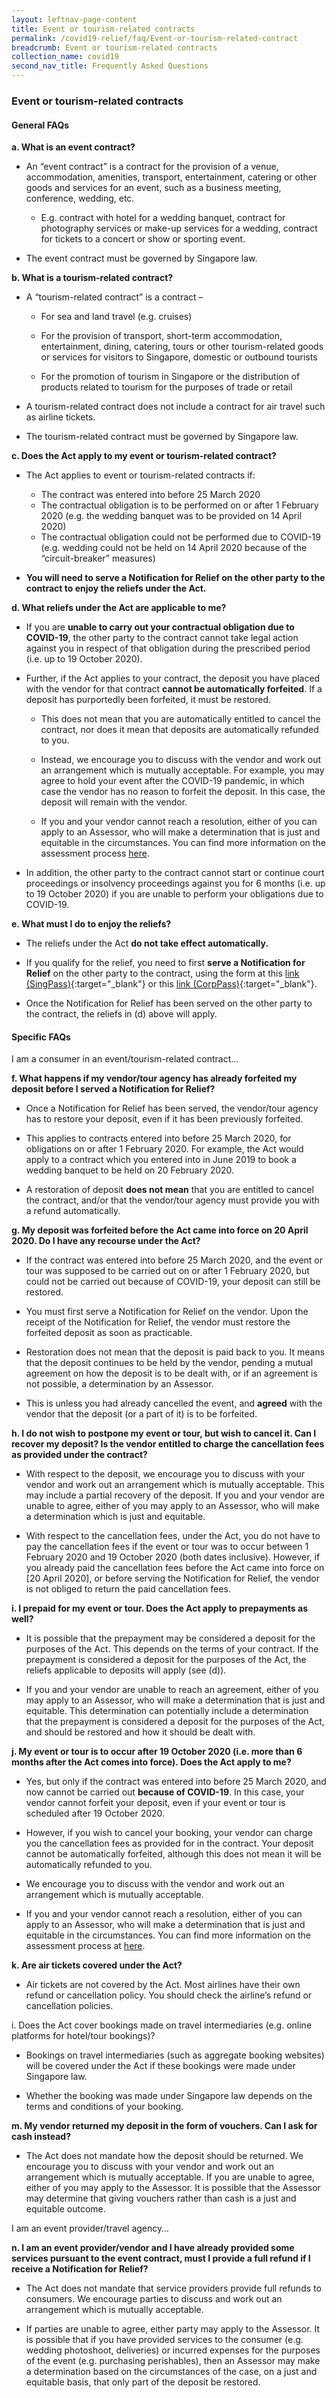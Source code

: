 ```yaml
---
layout: leftnav-page-content
title: Event or tourism-related contracts
permalink: /covid19-relief/faq/Event-or-tourism-related-contract
breadcrumb: Event or tourism-related contracts
collection_name: covid19
second_nav_title: Frequently Asked Questions
---
```

### Event or tourism-related contracts ###

#### General FAQs ####
**a. What is an event contract?**

* An “event contract” is a contract for the provision of a venue, accommodation, amenities, transport, entertainment, catering or other goods and services for an event, such as a business meeting, conference, wedding, etc. 

  * E.g. contract with hotel for a wedding banquet, contract for photography services or make-up services for a wedding, contract for tickets to a concert or show or sporting event.

* The event contract must be governed by Singapore law.

**b. What is a tourism-related contract?**

* A “tourism-related contract” is a contract –

  * For sea and land travel (e.g. cruises)

  * For the provision of transport, short-term accommodation, entertainment, dining, catering, tours or other tourism-related goods or services for visitors to Singapore, domestic or outbound tourists

  * For the promotion of tourism in Singapore or the distribution of products related to tourism for the purposes of trade or retail

* A tourism-related contract does not include a contract for air travel such as airline tickets. 

* The tourism-related contract must be governed by Singapore law. 

**c. Does the Act apply to my event or tourism-related contract?**

* The Act applies to event or tourism-related contracts if: 

  * The contract was entered into before 25 March 2020
  * The contractual obligation is to be performed on or after 1 February 2020 (e.g. the wedding banquet was to be provided on 14 April 2020) 
  * The contractual obligation could not be performed due to COVID-19 (e.g. wedding could not be held on 14 April 2020 because of the “circuit-breaker” measures)

* **You will need to serve a Notification for Relief on the other party to the contract to enjoy the reliefs under the Act.**

**d. What reliefs under the Act are applicable to me?**

* If you are **unable to carry out your contractual obligation due to COVID-19**, the other party to the contract cannot take legal action against you in respect of that obligation during the prescribed period (i.e. up to 19 October 2020).

* Further, if the Act applies to your contract, the deposit you have placed with the vendor for that contract **cannot be automatically forfeited**. If a deposit has purportedly been forfeited, it must be restored. 

  * This does not mean that you are automatically entitled to cancel the contract, nor does it mean that deposits are automatically refunded to you. 

  * Instead, we encourage you to discuss with the vendor and work out an arrangement which is mutually acceptable. For example, you may agree to hold your event after the COVID-19 pandemic, in which case the vendor has no reason to forfeit the deposit. In this case, the deposit will remain with the vendor.

  * If you and your vendor cannot reach a resolution, either of you can apply to an Assessor, who will make a determination that is just and equitable in the circumstances. You can find more information on the assessment process [here](/covid19-relief/application-for-assessor).

* In addition, the other party to the contract cannot start or continue court proceedings or insolvency proceedings against you for 6 months (i.e. up to 19 October 2020) if you are unable to perform your obligations due to COVID-19. 

**e. What must I do to enjoy the reliefs?**

* The reliefs under the Act **do not take effect automatically.**

* If you qualify for the relief, you need to first **serve a Notification for Relief** on the other party to the contract, using the form at this [link (SingPass)](https://go.gov.sg/notification-for-relief-singpass){:target="_blank"} or this [link (CorpPass)](https://go.gov.sg/notification-for-relief-corppass){:target="_blank"}.

* Once the Notification for Relief has been served on the other party to the contract, the reliefs in (d) above will apply.

#### Specific FAQs ####
I am a consumer in an event/tourism-related contract…

**f. What happens if my vendor/tour agency has already forfeited my deposit before I served a Notification for Relief?**

* Once a Notification for Relief has been served, the vendor/tour agency has to restore your deposit, even if it has been previously forfeited.

* This applies to contracts entered into before 25 March 2020, for obligations on or after 1 February 2020.  For example, the Act would apply to a contract which you entered into in June 2019 to book a wedding banquet to be held on 20 February 2020. 

* A restoration of deposit **does not mean** that you are entitled to cancel the contract, and/or that the vendor/tour agency must provide you with a refund automatically. 

**g. My deposit was forfeited before the Act came into force on 20 April 2020. Do I have any recourse under the Act?**

* If the contract was entered into before 25 March 2020, and the event or tour was supposed to be carried out on or after 1 February 2020, but could not be carried out because of COVID-19, your deposit can still be restored. 

* You must first serve a Notification for Relief on the vendor. Upon the receipt of the Notification for Relief, the vendor must restore the forfeited deposit as soon as practicable. 

* Restoration does not mean that the deposit is paid back to you.  It means that the deposit continues to be held by the vendor, pending a mutual agreement on how the deposit is to be dealt with, or if an agreement is not possible, a determination by an Assessor.

* This is unless you had already cancelled the event, and **agreed** with the vendor that the deposit (or a part of it) is to be forfeited. 

**h. I do not wish to postpone my event or tour, but wish to cancel it. Can I recover my deposit? Is the vendor entitled to charge the cancellation fees as provided under the contract?**

* With respect to the deposit, we encourage you to discuss with your vendor and work out an arrangement which is mutually acceptable. This may include a partial recovery of the deposit. If you and your vendor are unable to agree, either of you may apply to an Assessor, who will make a determination which is just and equitable.

* With respect to the cancellation fees, under the Act, you do not have to pay the cancellation fees if the event or tour was to occur between 1 February 2020 and 19 October 2020 (both dates inclusive). However, if you already paid the cancellation fees before the Act came into force on [20 April 2020], or before serving the Notification for Relief, the vendor is not obliged to return the paid cancellation fees.

**i. I prepaid for my event or tour. Does the Act apply to prepayments as well?**

* It is possible that the prepayment may be considered a deposit for the purposes of the Act. This depends on the terms of your contract. If the prepayment is considered a deposit for the purposes of the Act, the reliefs applicable to deposits will apply (see (d)). 

* If you and your vendor are unable to reach an agreement, either of you may apply to an Assessor, who will make a determination that is just and equitable. This determination can potentially include a determination that the prepayment is considered a deposit for the purposes of the Act, and should be restored and how it should be dealt with.

**j. My event or tour is to occur after 19 October 2020 (i.e. more than 6 months after the Act comes into force). Does the Act apply to me?**

* Yes, but only if the contract was entered into before 25 March 2020, and now cannot be carried out **because of COVID-19**. In this case, your vendor cannot forfeit your deposit, even if your event or tour is scheduled after 19 October 2020. 

* However, if you wish to cancel your booking, your vendor can charge you the cancellation fees as provided for in the contract. Your deposit cannot be automatically forfeited, although this does not mean it will be automatically refunded to you. 

* We encourage you to discuss with the vendor and work out an arrangement which is mutually acceptable. 

* If you and your vendor cannot reach a resolution, either of you can apply to an Assessor, who will make a determination that is just and equitable in the circumstances. You can find more information on the assessment process at [here](/covid19-relief/application-for-assessor).

**k. Are air tickets covered under the Act?**

* Air tickets are not covered by the Act. Most airlines have their own refund or cancellation policy.  You should check the airline’s refund or cancellation policies.

i. Does the Act cover bookings made on travel intermediaries (e.g. online platforms for hotel/tour bookings)? 

* Bookings on travel intermediaries (such as aggregate booking websites) will be covered under the Act if these bookings were made under Singapore law. 

* Whether the booking was made under Singapore law depends on the terms and conditions of your booking. 

**m. My vendor returned my deposit in the form of vouchers. Can I ask for cash instead?**

* The Act does not mandate how the deposit should be returned. We encourage you to discuss with your vendor and work out an arrangement which is mutually acceptable. If you are unable to agree, either of you may apply to the Assessor. It is possible that the Assessor may determine that giving vouchers rather than cash is a just and equitable outcome.

I am an event provider/travel agency…

**n. I am an event provider/vendor and I have already provided some services pursuant to the event contract, must I provide a full refund if I receive a Notification for Relief?**

* The Act does not mandate that service providers provide full refunds to consumers. We encourage parties to discuss and work out an arrangement which is mutually acceptable.

* If parties are unable to agree, either party may apply to the Assessor. It is possible that if you have provided services to the consumer (e.g. wedding photoshoot, deliveries) or incurred expenses for the purposes of the event (e.g. purchasing perishables), then an Assessor may make a determination based on the circumstances of the case, on a just and equitable basis, that only part of the deposit be restored. 
